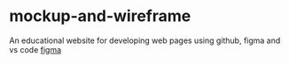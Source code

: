 # mockup-and-wireframe
An educational website for developing web pages using github, figma and vs code
[figma](https://www.figma.com/file/ft0XKvN2P9TiDgjXm6FnVe/Untitled?node-id=0%3A1&t=jmfzM6QsGqVgR4am-0)